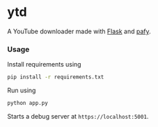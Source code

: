 # ytd

A YouTube downloader made with [Flask](https://flask.palletsprojects.com/en/1.1.x/) and [pafy](https://pypi.org/project/pafy/).

### Usage

Install requirements using
```bash
pip install -r requirements.txt
```

Run using
```bash
python app.py
```

Starts a debug server at `https://localhost:5001`.

